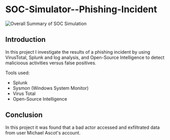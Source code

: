 # SOC-Simulator--Phishing-Incident

![Overall Summary of SOC Simulation ](https://github.com/user-attachments/assets/1cdbb41a-9fab-4f32-bd1d-ecc3ccffbed5)

## Introduction

In this project I investigate the results of a phishing incident by using VirusTotal, Splunk and log analysis, and Open-Source Intelligence to detect malicioous activities versus false positives. 

Tools used: 
- Splunk 
- Sysmon (Windows System Monitor)
- Virus Total
- Open-Source Intelligence 



## Conclusion

In this project it was found that a bad actor accessed and exfiltrated data from user Michael Ascot's account. 
